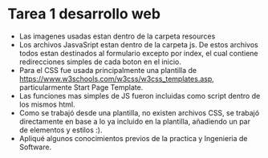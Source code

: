 # Tarea 1 desarrollo web

- Las imagenes usadas estan dentro de la carpeta resources
- Los archivos JasvaSript estan dentro de la carpeta js. De estos archivos todos estan destinados al formulario excepto por index, el cual contiene redirecciones simples de cada boton en el inicio.
- Para el CSS fue usada principalmente una plantilla de https://www.w3schools.com/w3css/w3css_templates.asp, particularmente Start Page Template.
- Las funciones mas simples de JS fueron incluidas como script dentro de los mismos html.
- Como se trabajó desde una plantilla, no existen archivos CSS, se trabajó directamente en base a lo ya incluido en la plantilla, añadiendo un par de elementos y estilos :).
- Apliqué algunos conocimientos previos de la practica y Ingenieria de Software.